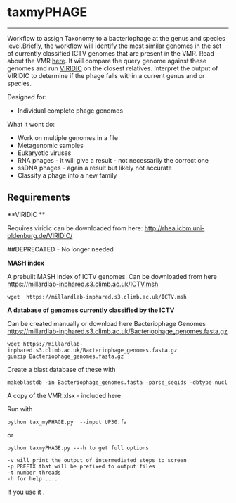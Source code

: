 # taxmyPHAGE

----------

Workflow to assign Taxonomy to a bacteriophage at the genus and species level.Briefly, the workflow will identify the most similar genomes in the set of currently classified ICTV genomes that are present in the VMR. 
Read about the VMR [here](https://ictv.global/vmr). It will compare the query genome against these genomes and run [VIRIDIC](https://doi.org/10.3390/v12111268) on the closest relatives. Interpret the output of VIRIDIC to determine if the phage falls within a current genus and or species. 



Designed for:

- Individual complete phage genomes 


What it wont do:
 
- Work on multiple  genomes in a file 
- Metagenomic samples 
- Eukaryotic viruses
- RNA phages - it will give a result - not necessarily the correct one 
- ssDNA phages - again a result but likely not accurate 
- Classify a phage into a new family 




## Requirements 


**VIRIDIC **

Requires viridic can be downloaded from here: http://rhea.icbm.uni-oldenburg.de/VIRIDIC/  

##DEPRECATED - No longer needed


**MASH index**

A prebuilt MASH index of ICTV genomes. Can be downloaded from here https://millardlab-inphared.s3.climb.ac.uk/ICTV.msh

	wget  https://millardlab-inphared.s3.climb.ac.uk/ICTV.msh


**A database of genomes currently classified by the ICTV**

Can be created manually or download here  Bacteriophage Genomes https://millardlab-inphared.s3.climb.ac.uk/Bacteriophage_genomes.fasta.gz

	wget https://millardlab-inphared.s3.climb.ac.uk/Bacteriophage_genomes.fasta.gz
	gunzip Bacteriophage_genomes.fasta.gz

Create a blast database of these with 

	makeblastdb -in Bacteriophage_genomes.fasta -parse_seqids -dbtype nucl 


A copy of the VMR.xlsx - included here 


Run with 

	python tax_myPHAGE.py  --input UP30.fa 

or 

	python taxmyPHAGE.py ---h to get full options 

	-v will print the output of intermediated steps to screen 
	-p PREFIX that will be prefixed to output files
	-t number threads 
	-h for help ....


If you use it .

